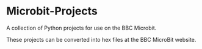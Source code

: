 # Microbit-Projects
A collection of Python projects for use on the BBC Microbit. 


These projects can be converted into hex files at the BBC MicroBit website.
